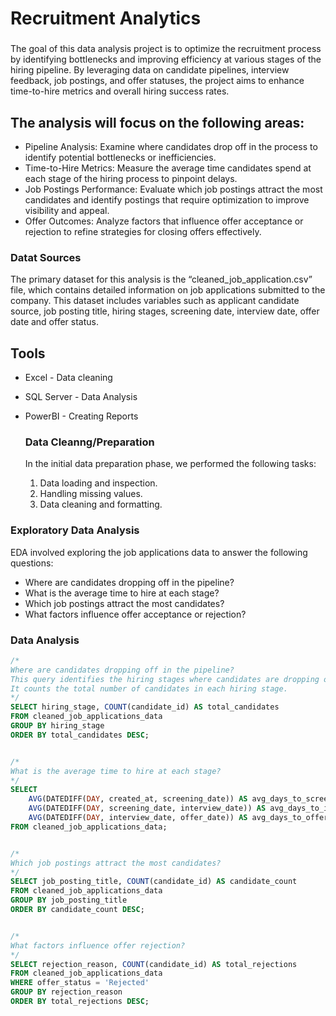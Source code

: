 # Recruitment Analytics

### 

The goal of this data analysis project is to optimize the recruitment process by identifying bottlenecks and improving efficiency at various stages of the hiring pipeline. By leveraging data on candidate pipelines, interview feedback, job postings, and offer statuses, the project aims to enhance time-to-hire metrics and overall hiring success rates.

## The analysis will focus on the following areas:

- Pipeline Analysis: Examine where candidates drop off in the process to identify potential bottlenecks or inefficiencies.
- Time-to-Hire Metrics: Measure the average time candidates spend at each stage of the hiring process to pinpoint delays.
- Job Postings Performance: Evaluate which job postings attract the most candidates and identify postings that require optimization to improve visibility and appeal.
- Offer Outcomes: Analyze factors that influence offer acceptance or rejection to refine strategies for closing offers effectively.

### Datat Sources

The primary dataset for this analysis is the “cleaned_job_application.csv” file, which contains detailed information on job applications submitted to the company. This dataset includes variables such as applicant candidate source, job posting title, hiring stages, screening date, interview date, offer date and offer status.

## Tools

- Excel - Data cleaning
- SQL Server - Data Analysis
- PowerBI - Creating Reports

  ### Data Cleanng/Preparation

  In the initial data preparation phase, we performed the following tasks:
  1. Data loading and inspection.
  2. Handling missing values.
  3. Data cleaning and formatting.
 
### Exploratory Data Analysis
EDA involved exploring the job applications data to answer the following questions:
- Where are candidates dropping off in the pipeline?
- What is the average time to hire at each stage?
- Which job postings attract the most candidates?
- What factors influence offer acceptance or rejection?

### Data Analysis

````Sql
/*
Where are candidates dropping off in the pipeline?
This query identifies the hiring stages where candidates are dropping off.
It counts the total number of candidates in each hiring stage.
*/
SELECT hiring_stage, COUNT(candidate_id) AS total_candidates
FROM cleaned_job_applications_data
GROUP BY hiring_stage
ORDER BY total_candidates DESC;


/*
What is the average time to hire at each stage?
*/
SELECT
    AVG(DATEDIFF(DAY, created_at, screening_date)) AS avg_days_to_screening,
    AVG(DATEDIFF(DAY, screening_date, interview_date)) AS avg_days_to_interview,
    AVG(DATEDIFF(DAY, interview_date, offer_date)) AS avg_days_to_offer
FROM cleaned_job_applications_data;


/*
Which job postings attract the most candidates?
*/
SELECT job_posting_title, COUNT(candidate_id) AS candidate_count
FROM cleaned_job_applications_data
GROUP BY job_posting_title
ORDER BY candidate_count DESC;


/*
What factors influence offer rejection?
*/
SELECT rejection_reason, COUNT(candidate_id) AS total_rejections
FROM cleaned_job_applications_data
WHERE offer_status = 'Rejected'
GROUP BY rejection_reason
ORDER BY total_rejections DESC;






